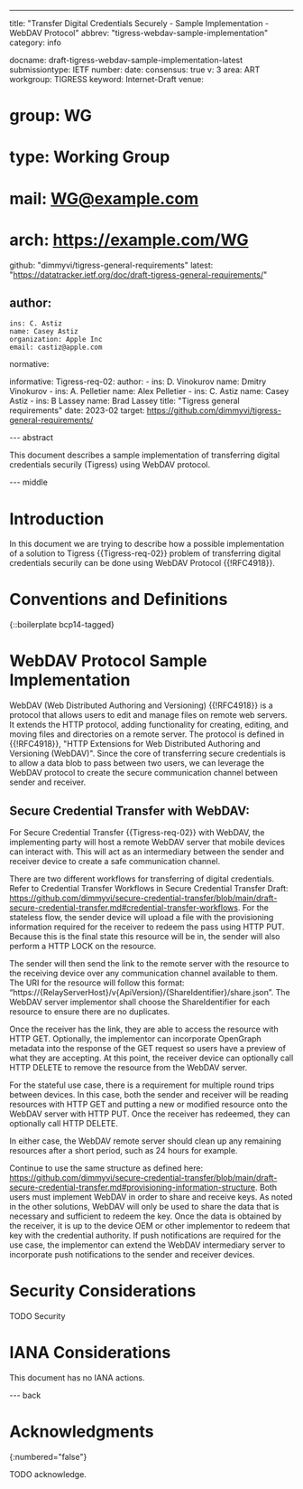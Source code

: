 ---
title: "Transfer Digital Credentials Securely - Sample Implementation - WebDAV Protocol"
abbrev: "tigress-webdav-sample-implementation"
category: info

docname: draft-tigress-webdav-sample-implementation-latest
submissiontype: IETF
number:
date:
consensus: true
v: 3
area: ART
workgroup: TIGRESS
keyword: Internet-Draft
venue:
#  group: WG
#  type: Working Group
#  mail: WG@example.com
#  arch: https://example.com/WG
  github: "dimmyvi/tigress-general-requirements"
  latest: "https://datatracker.ietf.org/doc/draft-tigress-general-requirements/"

author:
 -
    ins: C. Astiz
    name: Casey Astiz
    organization: Apple Inc
    email: castiz@apple.com

normative:

informative:
  Tigress-req-02:
    author:
    -
      ins: D. Vinokurov
      name: Dmitry Vinokurov
    -
      ins: A. Pelletier
      name: Alex Pelletier
    -
      ins: C. Astiz
      name: Casey Astiz
    -
      ins: B Lassey
      name: Brad Lassey
    title: "Tigress general requirements"
    date: 2023-02
    target: https://github.com/dimmyvi/tigress-general-requirements/


--- abstract

This document describes a sample implementation of transferring digital credentials securily (Tigress) using WebDAV protocol.

--- middle

# Introduction

In this document we are trying to describe how a possible implementation of a solution to Tigress {{Tigress-req-02}} problem of transferring digital credentials securily can be done using WebDAV Protocol {{!RFC4918}}.

# Conventions and Definitions

{::boilerplate bcp14-tagged}

# WebDAV Protocol Sample Implementation

 WebDAV (Web Distributed Authoring and Versioning)  {{!RFC4918}} is a protocol that allows users to edit and manage files on remote web servers. It extends the HTTP protocol, adding functionality for creating, editing, and moving files and directories on a remote server. The protocol is defined in {{!RFC4918}}, "HTTP Extensions for Web Distributed Authoring and Versioning (WebDAV)". Since the core of transferring secure credentials is to allow a data blob to pass between two users, we can leverage the WebDAV protocol to create the secure communication channel between sender and receiver.

 ## Secure Credential Transfer with WebDAV:

 For Secure Credential Transfer {{Tigress-req-02}} with WebDAV, the implementing party will host a remote WebDAV server that mobile devices can interact with. This will act as an intermediary between the sender and receiver device to create a safe communication channel. 

 There are two different workflows for transferring of digital credentials. Refer to Credential Transfer Workflows in Secure Credential Transfer Draft: https://github.com/dimmyvi/secure-credential-transfer/blob/main/draft-secure-credential-transfer.md#credential-transfer-workflows. For the stateless flow, the sender device will upload a file with the provisioning information required for the receiver to redeem the pass using HTTP PUT. Because this is the final state this resource will be in, the sender will also perform a HTTP LOCK on the resource. 

 The sender will then send the link to the remote server with the resource to the receiving device over any communication channel available to them. The URI for the resource will follow this format: “https://{RelayServerHost}/v{ApiVersion}/{ShareIdentifier}/share.json”. The WebDAV server implementor shall choose the ShareIdentifier for each resource to ensure there are no duplicates. 

 Once the receiver has the link, they are able to access the resource with HTTP GET. Optionally, the implementor can incorporate OpenGraph metadata into the response of the GET request so users have a preview of what they are accepting. At this point, the receiver device can optionally call HTTP DELETE to remove the resource from the WebDAV server.

 For the stateful use case, there is a requirement for multiple round trips between devices. In this case, both the sender and receiver will be reading resources with HTTP GET and putting a new or modified resource onto the WebDAV server with HTTP PUT. Once the receiver has redeemed, they can optionally call HTTP DELETE. 

 In either case, the WebDAV remote server should clean up any remaining resources after a short period, such as 24 hours for example. 

 Continue to use the same structure as defined here: https://github.com/dimmyvi/secure-credential-transfer/blob/main/draft-secure-credential-transfer.md#provisioning-information-structure. Both users must implement WebDAV in order to share and receive keys. As noted in the other solutions, WebDAV will only be used to share the data that is necessary and sufficient to redeem the key. Once the data is obtained by the receiver, it is up to the device OEM or other implementor to redeem that key with the credential authority. If push notifications are required for the use case, the implementor can extend the WebDAV intermediary server to incorporate push notifications to the sender and receiver devices. 
 

# Security Considerations

TODO Security


# IANA Considerations

This document has no IANA actions.


--- back

# Acknowledgments
{:numbered="false"}

TODO acknowledge.
